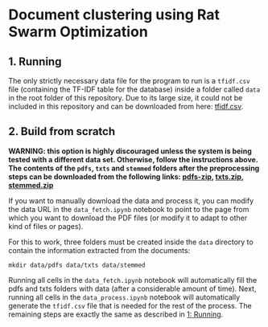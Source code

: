 # Document clustering using Rat Swarm Optimization

## 1. Running

The only strictly necessary data file for the program to run is a ```tfidf.csv``` file (containing the TF-IDF table for the database) inside a folder called ```data``` in the root folder of this repository. Due to its large size, it could not be included in this repository and can be downloaded from here: [tfidf.csv](https://upm365-my.sharepoint.com/:x:/g/personal/alejandro_alvarezco_alumnos_upm_es/EdrSyZi8X0BAvI0tgkCgB_8BaBiYKFfx-7LM4ruRNw2rHQ?e=STNQy1).

## 2. Build from scratch

**WARNING: this option is highly discouraged unless the system is being tested with a different data set. Otherwise, follow the instructions above. The contents of the `pdfs`, `txts` and `stemmed` folders after the preprocessing steps can be downloaded from the following links: [pdfs-zip](https://upm365-my.sharepoint.com/:u:/g/personal/alejandro_alvarezco_alumnos_upm_es/ES9Qtwt0pHBEvUB76QJtweEBGogkajCFEkw3piJqza4eew?e=LvEGyB), [txts.zip](https://upm365-my.sharepoint.com/:u:/g/personal/alejandro_alvarezco_alumnos_upm_es/EZrHe6K6cyxGjAstE2SHdPsBf51yJ-DzuD8Q2lrP9AcBSw?e=HCk3Jn), [stemmed.zip](https://upm365-my.sharepoint.com/:u:/g/personal/alejandro_alvarezco_alumnos_upm_es/EXk-jVXXyJdKlayNxS2gmNkBhX_J1Kd722F9uHgubrFtRQ?e=DjnJ4o)**

If you want to manually download the data and process it, you can modify the data URL in the ```data_fetch.ipynb``` notebook to point to the page from which you want to download the PDF files (or modify it to adapt to other kind of files or pages).

For this to work, three folders must be created inside the ```data``` directory to contain the information extracted from the documents:

```
mkdir data/pdfs data/txts data/stemmed
```

Running all cells in the `data_fetch.ipynb` notebook will automatically fill the pdfs and txts folders with data (after a considerable amount of time). Next, running all cells in the `data_process.ipynb` notebook will automatically generate the `tfidf.csv` file that is needed for the rest of the process. The remaining steps are exactly the same as described in [1: Running](#1-Running).

